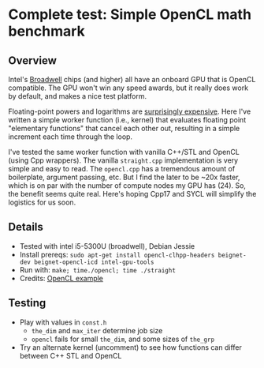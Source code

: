 # Complete test: Simple OpenCL math benchmark

## Overview
Intel's [Broadwell](https://en.wikipedia.org/wiki/Broadwell_%28microarchitecture%29) chips (and higher) all have an onboard GPU that is OpenCL compatible.  The GPU won't win any speed awards, but it really does work by default, and makes a nice test platform.

Floating-point powers and logarithms are [surprisingly expensive](https://en.wikipedia.org/wiki/Computational_complexity_of_mathematical_operations). Here I've written a simple worker function (i.e., kernel) that evaluates floating point "elementary functions" that cancel each other out, resulting in a simple increment each time through the loop. 

I've tested the same worker function with vanilla C++/STL and OpenCL (using Cpp wrappers). The vanilla `straight.cpp` implementation is very simple and easy to read.  The `opencl.cpp` has a tremendous amount of boilerplate, argument passing, etc.  But I find the later to be ~20x faster, which is on par with the number of compute nodes my GPU has (24). So, the benefit seems quite real. Here's hoping Cpp17 and SYCL will simplify the logistics for us soon.


## Details

* Tested with intel i5-5300U (broadwell), Debian Jessie
* Install prereqs: `sudo apt-get install opencl-clhpp-headers beignet-dev beignet-opencl-icd intel-gpu-tools`
* Run with: `make; time./opencl; time ./straight`
* Credits: [OpenCL example](http://simpleopencl.blogspot.com/2013/06/tutorial-simple-start-with-opencl-and-c.html)

## Testing
* Play with values in `const.h`
  * `the_dim` and `max_iter` determine job size
  * `opencl` fails for small `the_dim`, and some sizes of `the_grp`
* Try an alternate kernel (uncomment) to see how functions can differ between C++ STL and OpenCL
